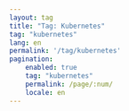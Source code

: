 ```yaml
---
layout: tag
title: "Tag: Kubernetes"
tag: "kubernetes"
lang: en
permalink: '/tag/kubernetes'
pagination:
    enabled: true
    tag: "kubernetes"
    permalink: /page/:num/
    locale: en
---
```

